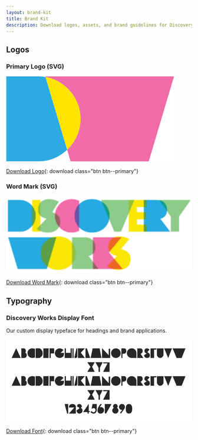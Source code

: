 ```yaml
---
layout: brand-kit
title: Brand Kit
description: Download logos, assets, and brand guidelines for Discovery Works.
---
```



## Logos

### Primary Logo (SVG)
![Discovery Works Logo](/assets/DW_logo.svg)

[Download Logo](/assets/DW_logo.svg){: download class="btn btn--primary"}

### Word Mark (SVG)
![Discovery Works Word Mark](/assets/DW_wordmark.svg)

[Download Word Mark](/assets/DW_wordmark.svg){: download class="btn btn--primary"}

## Typography

### Discovery Works Display Font
Our custom display typeface for headings and brand applications.

![Discovery Works Display Font Specimen](/assets/dw_display-type_specimen.png)

[Download Font](/assets/DiscoveryWorks-Display.zip){: download class="btn btn--primary"}

